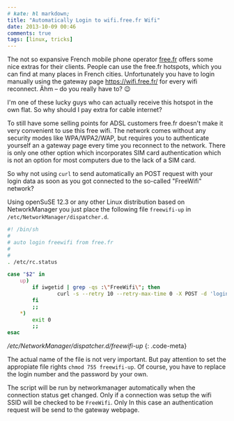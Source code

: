 ```yaml
---
# kate: hl markdown;
title: "Automatically Login to wifi.free.fr Wifi"
date: 2013-10-09 00:46
comments: true
tags: [linux, tricks]
---
```


The not so expansive French mobile phone operator [free.fr](http://www.free.fr) offers
some nice extras for their clients. People can use the free.fr hotspots, which
you can find at many places in French cities. Unfortunately you have to login
manually using the gateway page <https://wifi.free.fr/> for every wifi reconnect.
Ähm – do you really have to? :wink:

<!--more-->


I'm one of these lucky guys who can actually receive this hotspot in the own flat.
So why should I pay extra for cable internet?

To still have some selling points for ADSL customers free.fr doesn't make it very
convenient to use this free wifi. The network comes without any security modes like 
WPA/WPA2/WAP, but requires you to authenticate yourself an a gateway page every time
you reconnect to the network. There is only one other option which incorporates SIM card
authentication which is not an option for most computers due to the lack of a SIM card.

So why not using `curl` to send automatically an POST request with your login data
as soon as you got connected to the so-called "FreeWifi" network?

Using openSuSE 12.3 or any other Linux distribution based on NetworkManager you
just place the following file `freewifi-up` in `/etc/NetworkManager/dispatcher.d`.

~~~bash
#! /bin/sh
#
# auto login freewifi from free.fr
#
#
. /etc/rc.status

case "$2" in
    up)
        if iwgetid | grep -qs :\"FreeWifi\"; then
                curl -s --retry 10 --retry-max-time 0 -X POST -d 'login=000000000&password=mypassword&submit=Valider' https://wifi.free.fr/Auth > /dev/null
        fi
        ;;
    *)
        exit 0
        ;;
esac
~~~
*/etc/NetworkManager/dispatcher.d/freewifi-up*
{: .code-meta}

The actual name of the file is not very important. But pay attention to set the
appropiate file rights `chmod 755 freewifi-up`. Of course, you have to replace
the login number and the password by your own.

The script will be run by networkmanager automatically when the connection status
get changed. Only if a connection was setup the wifi SSID will be checked to be
`FreeWifi`. Only In this case an authentication request will be send to the gateway webpage.